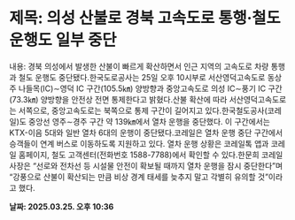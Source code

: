 # **제목: 의성 산불로 경북 고속도로 통행·철도 운행도 일부 중단**

  내용: 경북 의성에서 발생한 산불이 빠르게 확산하면서 인근 지역의 고속도로 차량 통행과 철도 운행도 중단됐다.한국도로공사는 25일 오후 10시부로 서산영덕고속도로 동상주 나들목(IC)∼영덕 IC 구간(105.5㎞) 양방향과 중앙고속도로 의성 IC∼풍기 IC 구간(73.3㎞) 양방향을 안전상 전면 통제한다고 밝혔다.산불 확산에 따라 서산영덕고속도로는 서쪽으로, 중앙고속도로는 북쪽으로 통제 구간이 길어지고 있다.한국철도공사(코레일)도 중앙선 영주∼경주 구간 약 139㎞에서 열차 운행을 중단했다. 이 구간에서는 KTX-이음 5대와 일반 열차 6대의 운행이 중단됐다.코레일은 열차 운행 중단 구간에서 승객들이 연계 버스로 이동하도록 지원하고 있다. 열차 운행 상황은 코레일톡 앱과 코레일 홈페이지, 철도 고객센터(전화번호 1588-7788)에서 확인할 수 있다.한문희 코레일 사장은 “선로와 전차선 등 시설물 안전이 확보될 때까지 열차 운행을 잠시 중단한다”며 “강풍으로 산불이 확산되는 만큼 비상 경계 태세를 늦추지 말고 각별히 유의할 것”이라고 했다.

  **날짜: 2025.03.25. 오후 10:36**